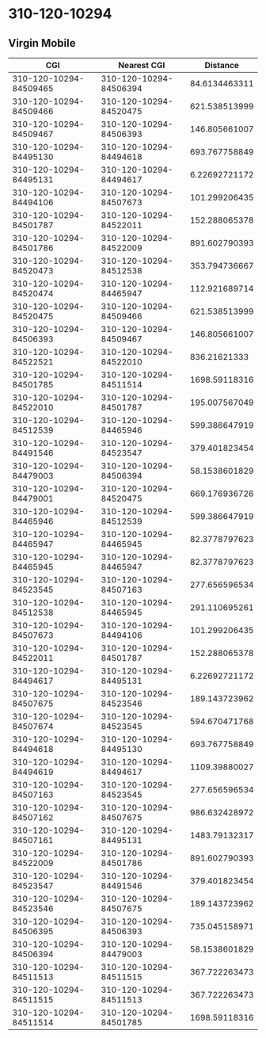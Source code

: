 # 310-120-10294
## Virgin Mobile


| CGI | Nearest CGI | Distance |
|-----|-------------|----------|
| 310-120-10294-84509465 | 310-120-10294-84506394 | 84.6134463311 |
| 310-120-10294-84509466 | 310-120-10294-84520475 | 621.538513999 |
| 310-120-10294-84509467 | 310-120-10294-84506393 | 146.805661007 |
| 310-120-10294-84495130 | 310-120-10294-84494618 | 693.767758849 |
| 310-120-10294-84495131 | 310-120-10294-84494617 | 6.22692721172 |
| 310-120-10294-84494106 | 310-120-10294-84507673 | 101.299206435 |
| 310-120-10294-84501787 | 310-120-10294-84522011 | 152.288065378 |
| 310-120-10294-84501786 | 310-120-10294-84522009 | 891.602790393 |
| 310-120-10294-84520473 | 310-120-10294-84512538 | 353.794736667 |
| 310-120-10294-84520474 | 310-120-10294-84465947 | 112.921689714 |
| 310-120-10294-84520475 | 310-120-10294-84509466 | 621.538513999 |
| 310-120-10294-84506393 | 310-120-10294-84509467 | 146.805661007 |
| 310-120-10294-84522521 | 310-120-10294-84522010 | 836.21621333 |
| 310-120-10294-84501785 | 310-120-10294-84511514 | 1698.59118316 |
| 310-120-10294-84522010 | 310-120-10294-84501787 | 195.007567049 |
| 310-120-10294-84512539 | 310-120-10294-84465946 | 599.386647919 |
| 310-120-10294-84491546 | 310-120-10294-84523547 | 379.401823454 |
| 310-120-10294-84479003 | 310-120-10294-84506394 | 58.1538601829 |
| 310-120-10294-84479001 | 310-120-10294-84520475 | 669.176936726 |
| 310-120-10294-84465946 | 310-120-10294-84512539 | 599.386647919 |
| 310-120-10294-84465947 | 310-120-10294-84465945 | 82.3778797623 |
| 310-120-10294-84465945 | 310-120-10294-84465947 | 82.3778797623 |
| 310-120-10294-84523545 | 310-120-10294-84507163 | 277.656596534 |
| 310-120-10294-84512538 | 310-120-10294-84465945 | 291.110695261 |
| 310-120-10294-84507673 | 310-120-10294-84494106 | 101.299206435 |
| 310-120-10294-84522011 | 310-120-10294-84501787 | 152.288065378 |
| 310-120-10294-84494617 | 310-120-10294-84495131 | 6.22692721172 |
| 310-120-10294-84507675 | 310-120-10294-84523546 | 189.143723962 |
| 310-120-10294-84507674 | 310-120-10294-84523545 | 594.670471768 |
| 310-120-10294-84494618 | 310-120-10294-84495130 | 693.767758849 |
| 310-120-10294-84494619 | 310-120-10294-84494617 | 1109.39880027 |
| 310-120-10294-84507163 | 310-120-10294-84523545 | 277.656596534 |
| 310-120-10294-84507162 | 310-120-10294-84507675 | 986.632428972 |
| 310-120-10294-84507161 | 310-120-10294-84495131 | 1483.79132317 |
| 310-120-10294-84522009 | 310-120-10294-84501786 | 891.602790393 |
| 310-120-10294-84523547 | 310-120-10294-84491546 | 379.401823454 |
| 310-120-10294-84523546 | 310-120-10294-84507675 | 189.143723962 |
| 310-120-10294-84506395 | 310-120-10294-84506393 | 735.045158971 |
| 310-120-10294-84506394 | 310-120-10294-84479003 | 58.1538601829 |
| 310-120-10294-84511513 | 310-120-10294-84511515 | 367.722263473 |
| 310-120-10294-84511515 | 310-120-10294-84511513 | 367.722263473 |
| 310-120-10294-84511514 | 310-120-10294-84501785 | 1698.59118316 |
